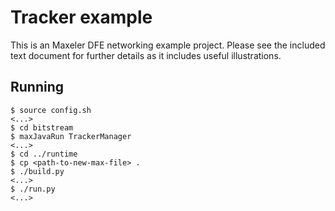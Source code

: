 # Tracker example

This is an Maxeler DFE networking example project. Please see the included text document for further details as it includes useful illustrations.

## Running

```
$ source config.sh
<...>
$ cd bitstream
$ maxJavaRun TrackerManager
<...>
$ cd ../runtime
$ cp <path-to-new-max-file> .
$ ./build.py
<...>
$ ./run.py
<...>
```
